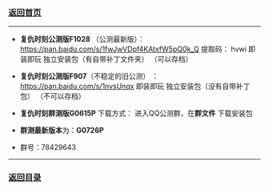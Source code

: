 ### [返回首页](./Home)
***

- **复仇时刻公测版F1028** （公测最新版）：
https://pan.baidu.com/s/1fwJwVDpf4KAtxfW5pQ0k_Q 提取码： hvwi
 即装即玩 独立安装包（有自带补丁文件夹）
（可以存档）

- **复仇时刻公测版F907**（不稳定的旧公测） ：
https://pan.baidu.com/s/1nvsUnqx
即装即玩 独立安装包（没有自带补丁包）
（不可以存档）

- **复仇时刻群测版G0615P**  下载方式：
进入QQ公测群，在**群文件**
下载安装包

- **群测最新版本**为：**G0726P**

- 群号：78429643

***
### [返回目录](./常见问题指南)

